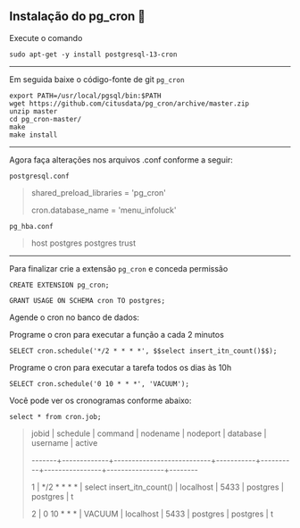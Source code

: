 ## Instalação do pg_cron 🔨

Execute o comando

```
sudo apt-get -y install postgresql-13-cron
```
*** 
Em seguida baixe o código-fonte de git `pg_cron`

```
export PATH=/usr/local/pgsql/bin:$PATH
wget https://github.com/citusdata/pg_cron/archive/master.zip
unzip master
cd pg_cron-master/
make
make install
```
***

Agora faça alterações nos arquivos .conf conforme a seguir:

`postgresql.conf`

> shared_preload_libraries = 'pg_cron' 
> 
> cron.database_name = 'menu_infoluck'

`pg_hba.conf`

> host  postgres  postgres   trust

***

Para finalizar crie a extensão `pg_cron` e conceda permissão 

```
CREATE EXTENSION pg_cron;
```
```
GRANT USAGE ON SCHEMA cron TO postgres;
```

Agende o cron no banco de dados:

Programe o cron para executar a função a cada 2 minutos 

```SELECT cron.schedule('*/2 * * * *', $$select insert_itn_count()$$);```

Programe o cron para executar a tarefa todos os dias às 10h

```SELECT cron.schedule('0 10 * * *', 'VACUUM');```

Você pode ver os cronogramas conforme abaixo:

```select * from cron.job;```

>  jobid |  schedule   |          command          | nodename  | nodeport |    database    |    username    | active 
>  
> -------+-------------+---------------------------+-----------+----------+----------------+----------------+--------
> 
>   1 | */2 * * * * | select insert_itn_count() | localhost |     5433 | postgres | postgres | t
>      
>   2 | 0 10 * * *  | VACUUM                    | localhost |     5433 | postgres | postgres       | t
